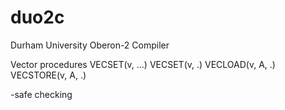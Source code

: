 duo2c
=====

Durham University Oberon-2 Compiler

Vector procedures
VECSET(v, ...)
VECSET(v, .)
VECLOAD(v, A, .)
VECSTORE(v, A, .)

-safe checking